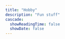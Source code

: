 ```yaml
---
title: "Hobby"
description: "Fun stuff"
cascade:
  showReadingTime: false
  showDate: false
---
```

